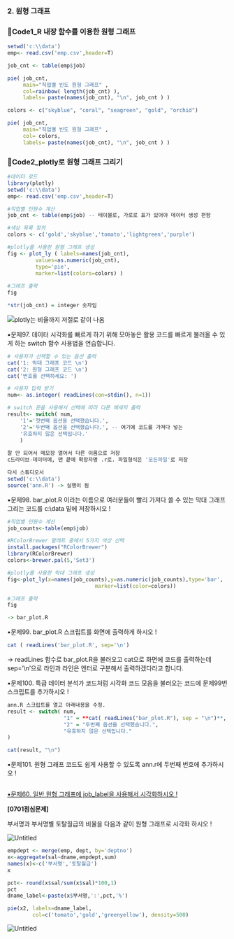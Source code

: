 ### 2. 원형 그래프

### 📍Code1_R 내장 함수를 이용한 원형 그래프

```r
setwd('c:\\data')
emp<- read.csv('emp.csv',header=T)

job_cnt <- table(emp$job)

pie( job_cnt, 
     main="직업별 빈도 원형 그래프" ,
     col=rainbow( length(job_cnt) ),
     labels= paste(names(job_cnt), "\n", job_cnt ) )

colors <- c("skyblue", "coral", "seagreen", "gold", "orchid")

pie( job_cnt, 
     main="직업별 빈도 원형 그래프" ,
     col= colors,
     labels= paste(names(job_cnt), "\n", job_cnt ) )
```

### 📍Code2_plotly로 원형 그래프 그리기
```r
#데이터 로드 
library(plotly)
setwd('c:\\data')
emp<- read.csv('emp.csv',header=T)

#직업별 인원수 계산
job_cnt <- table(emp$job) -- 테이블로, 가로로 표가 있어야 데이터 생성 편함

#색상 목록 정의
colors <- c('gold','skyblue','tomato','lightgreen','purple')

#plotly를 사용한 원형 그래프 생성
fig <- plot_ly ( labels=names(job_cnt),
		 values=as.numeric(job_cnt),
		 type='pie',
		 marker=list(colors=colors) ) 
									
#그래프 출력
fig 				

*str(job_cnt) = integer 숫자임					
```

![plotly는 비율까지 저절로 같이 나옴 ](https://prod-files-secure.s3.us-west-2.amazonaws.com/08691aea-b5b9-4275-80cd-5d0d824962f4/3d648330-1f39-4be6-8925-5e9b2236ac59/Untitled.png)


▪️문제97. 데이터 시각화를 빠르게 하기 위해 모아놓은 활용 코드를 빠르게 불러올 수 있게 하는 switch 함수 사용법을 연습합니다.

```r
# 사용자가 선택할 수 있는 옵션 출력 
cat('1: 막대 그래프 코드 \n')
cat('2: 원형 그래프 코드 \n')
cat('번호를 선택하세요: ')

# 사용자 입력 받기 
num<- as.integer( readLines(con=stdin(), n=1))

# switch 문을 사용해서 선택에 따라 다른 메세지 출력
result<- switch( num,
    '1'='첫번째 옵션을 선택했습니다.',
    '2'='두번째 옵션을 선택했습니다.', -- 여기에 코드를 가져다 넣는
    '유효하지 않은 선택입니다.'
    ) 
    
잘 안 되어서 메모장 열어서 다른 이름으로 저장
c드라이브-데이터에, 맨 끝에 확장자명 .r로. 파일형식은 '모든파일'로 저장 

다시 스튜디오서 
setwd('c:\\data')
source('ann.R') -> 실행이 됨
```

▪️문제98. bar_plot.R 이라는 이름으로 여러분들이 빨리 가져다 쓸 수 있는 막대 그래프 그리는 코드를 c:\\data 밑에 저장하시오 ! 

```r
#직업별 인원수 계산
job_counts<-table(emp$job)

#RColorBrewer 팔레트 중에서 5가지 색상 선택
install.packages("RColorBrewer")
library(RColorBrewer)
colors<-brewer.pal(5,'Set3')

#plotly를 사용한 막대 그래프 생성
fig<-plot_ly(x=names(job_counts),y=as.numeric(job_counts),type='bar',
							marker=list(color=colors))

#그래프 출력
fig

-> bar_plot.R 
```

▪️문제99. bar_plot.R 스크립트를 화면에 출력하게 하시오 ! 

```r
cat ( readLines('bar_plot.R', sep='\n')
```

→ readLines 함수로 bar_plot.R을 불러오고 cat으로 화면에 코드를 출력하는데 sep=’\n’으로 라인과 라인은 엔터로 구분해서 출력하겠다라고 합니다. 

▪️문제100. 특급 데이터 분석가 코드처럼 시각화 코드 모음을 불러오는 코드에 문제99번 스크립트를 추가하시오 ! 

```r
ann.R 스크립트를 열고 아래내용을 수정. 
result <- switch( num, 
                  "1" = **cat( readLines("bar_plot.R"), sep = "\n")**,
                  "2" = "두번째 옵션을 선택했습니다.",
                  "유효하지 않은 선택입니다."
)

cat(result, "\n")
```

▪️문제101. 원형 그래프 코드도 쉽게 사용할 수 있도록 ann.r에 두번째 번호에 추가하시오 ! 

```r

```

[▪️문제60. 일반 원형 그래프에 job_label을 사용해서 시각화하시오 ! ](https://www.notion.so/60-job_label-75e6730fc84540cc96cba149b9a12d59?pvs=21) 

**[0701점심문제]**

부서명과 부서명별 토탈월급의 비율을 다음과 같이 원형 그래프로 시각화 하시오 !

![Untitled](https://prod-files-secure.s3.us-west-2.amazonaws.com/08691aea-b5b9-4275-80cd-5d0d824962f4/796a19a1-447d-49cf-ad5b-a68c130cf18f/Untitled.png)

```r
empdept <- merge(emp, dept, by='deptno')
x<-aggregate(sal~dname,empdept,sum)
names(x)<-c('부서명','토탈월급')
x

pct<- round(x$sal/sum(x$sal)*100,1)
pct
dname_label<-paste(x$부서명,':',pct,'%')

pie(x2, labels=dname_label, 
		col=c('tomato','gold','greenyellow'), density=500)
```

![Untitled](https://prod-files-secure.s3.us-west-2.amazonaws.com/08691aea-b5b9-4275-80cd-5d0d824962f4/cb25ebce-13cd-47f0-ba90-501bdb570330/Untitled.png)
